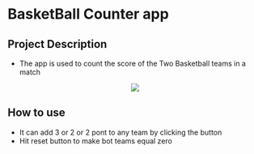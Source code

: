 # BasketBall Counter app

## Project Description 

- The app is used to count the score of the Two Basketball teams in a match  

<p align="center">
  <img src="https://user-images.githubusercontent.com/99073523/189558673-233542fd-3ed5-432b-b8d1-b839ba9f729c.gif"/>
</p>

## How to use 
- It can add 3 or 2 or 2 pont to any team by clicking the button 
- Hit reset button to make bot teams equal zero


